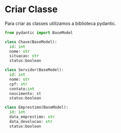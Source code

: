 # Criar Classe

Para criar as classes utilizamos a biblioteca pydantic.

```python
from pydantic import BaseModel
```

```python
class Chave(BaseModel):
  id: int
  nome: str
  situacao: str
  status:boolean
```

```python
class Servidor(BaseModel):
  id: int
  nome: str
  cpf: str
  contato:int
  nascimento: st
  status:boolean
```

```python
class Emprestimo(BaseModel):
  id: int
  data_emprestimo: str
  data_devolucao: str
  status:boolean
```
